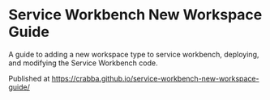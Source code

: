 # Service Workbench New Workspace Guide

A guide to adding a new workspace type to service workbench, deploying, and modifying the Service Workbench code.

Published at https://crabba.github.io/service-workbench-new-workspace-guide/